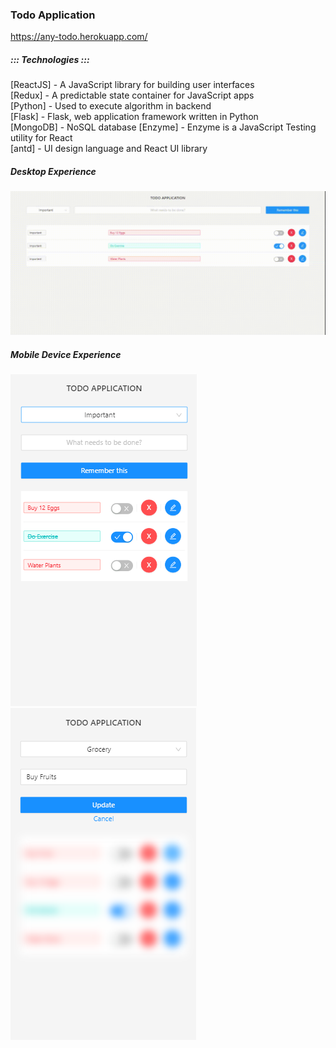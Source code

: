 ### Todo Application

https://any-todo.herokuapp.com/ <br/>

##### ::: Technologies ::: <br/>
[ReactJS] - A JavaScript library for building user interfaces <br/>
[Redux]   - A predictable state container for JavaScript apps <br/>
[Python]  - Used to execute algorithm in backend <br/>
[Flask]   - Flask, web application framework written in Python <br/>
[MongoDB] - NoSQL database
[Enzyme]  - Enzyme is a JavaScript Testing utility for React <br/>
[antd]    - UI design language and React UI library <br/>

##### Desktop Experience
![alt text](https://github.com/davisraimon/Todo-Application/blob/master/assets/desktop-web.gif)

##### Mobile Device Experience
![Mobile_Screen_1](https://github.com/davisraimon/Todo-Application/blob/master/assets/mobile-web1.PNG)
![Mobile_Screen_2](https://github.com/davisraimon/Todo-Application/blob/master/assets/mobile-web2.PNG)





